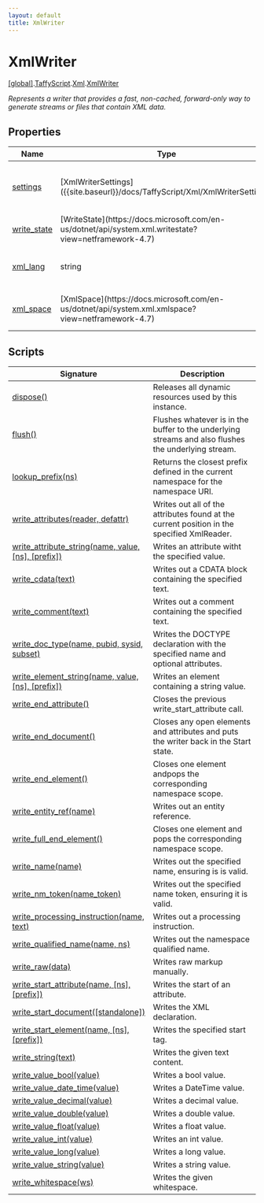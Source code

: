 ```yaml
---
layout: default
title: XmlWriter
---
```


# XmlWriter

[\[global\]]({{site.baseurl}}/docs/).[TaffyScript]({{site.baseurl}}/docs/TaffyScript/).[Xml]({{site.baseurl}}/docs/TaffyScript/Xml/).[XmlWriter]({{site.baseurl}}/docs/TaffyScript/Xml/XmlWriter/)

_Represents a writer that provides a fast, non-cached, forward-only way to generate streams or files that contain XML data._

## Properties

<table>
  <col width="15%">
  <col width="15%">
  <thead>
    <tr>
      <th>Name</th>
      <th>Type</th>
      <th>Description</th>
    </tr>
  </thead>
  <tbody>
    <tr>
      <td><a href="{{site.baseurl}}/docs/TaffyScript/Xml/XmlWriter/settings/">settings</a></td>
      <td>[XmlWriterSettings]({{site.baseurl}}/docs/TaffyScript/Xml/XmlWriterSettings)</td>
      <td>Gets the settings used to create this instance.</td>
    </tr>
    <tr>
      <td><a href="{{site.baseurl}}/docs/TaffyScript/Xml/XmlWriter/write_state/">write_state</a></td>
      <td>[WriteState](https://docs.microsoft.com/en-us/dotnet/api/system.xml.writestate?view=netframework-4.7)</td>
      <td>Gets the state of this writer.</td>
    </tr>
    <tr>
      <td><a href="{{site.baseurl}}/docs/TaffyScript/Xml/XmlWriter/xml_lang/">xml_lang</a></td>
      <td>string</td>
      <td>Gets the current xmk:lang scope.</td>
    </tr>
    <tr>
      <td><a href="{{site.baseurl}}/docs/TaffyScript/Xml/XmlWriter/xml_space/">xml_space</a></td>
      <td>[XmlSpace](https://docs.microsoft.com/en-us/dotnet/api/system.xml.xmlspace?view=netframework-4.7)</td>
      <td>Gets the current xml:space scope.</td>
    </tr>
  </tbody>
</table>

## Scripts

<table>
  <col width="20%">
  <thead>
    <tr>
      <th>Signature</th>
      <th>Description</th>
    </tr>
  </thead>
  <tbody>
    <tr>
      <td><a href="{{site.baseurl}}/docs/TaffyScript/Xml/XmlWriter/dispose">dispose()</a></td>
      <td>Releases all dynamic resources used by this instance.</td>
    </tr>
    <tr>
      <td><a href="{{site.baseurl}}/docs/TaffyScript/Xml/XmlWriter/flush">flush()</a></td>
      <td>Flushes whatever is in the buffer to the underlying streams and also flushes the underlying stream.</td>
    </tr>
    <tr>
      <td><a href="{{site.baseurl}}/docs/TaffyScript/Xml/XmlWriter/lookup_prefix">lookup_prefix(ns)</a></td>
      <td>Returns the closest prefix defined in the current namespace for the namespace URI.</td>
    </tr>
    <tr>
      <td><a href="{{site.baseurl}}/docs/TaffyScript/Xml/XmlWriter/write_attributes">write_attributes(reader, defattr)</a></td>
      <td>Writes out all of the attributes found at the current position in the specified XmlReader.</td>
    </tr>
    <tr>
      <td><a href="{{site.baseurl}}/docs/TaffyScript/Xml/XmlWriter/write_attribute_string">write_attribute_string(name, value, [ns], [prefix])</a></td>
      <td>Writes an attribute witht the specified value.</td>
    </tr>
    <tr>
      <td><a href="{{site.baseurl}}/docs/TaffyScript/Xml/XmlWriter/write_cdata">write_cdata(text)</a></td>
      <td>Writes out a CDATA block containing the specified text.</td>
    </tr>
    <tr>
      <td><a href="{{site.baseurl}}/docs/TaffyScript/Xml/XmlWriter/write_comment">write_comment(text)</a></td>
      <td>Writes out a comment containing the specified text.</td>
    </tr>
    <tr>
      <td><a href="{{site.baseurl}}/docs/TaffyScript/Xml/XmlWriter/write_doc_type">write_doc_type(name, pubid, sysid, subset)</a></td>
      <td>Writes the DOCTYPE declaration with the specified name and optional attributes.</td>
    </tr>
    <tr>
      <td><a href="{{site.baseurl}}/docs/TaffyScript/Xml/XmlWriter/write_element_string">write_element_string(name, value, [ns], [prefix])</a></td>
      <td>Writes an element containing a string value.</td>
    </tr>
    <tr>
      <td><a href="{{site.baseurl}}/docs/TaffyScript/Xml/XmlWriter/write_end_attribute">write_end_attribute()</a></td>
      <td>Closes the previous write_start_attribute call.</td>
    </tr>
    <tr>
      <td><a href="{{site.baseurl}}/docs/TaffyScript/Xml/XmlWriter/write_end_document">write_end_document()</a></td>
      <td>Closes any open elements and attributes and puts the writer back in the Start state.</td>
    </tr>
    <tr>
      <td><a href="{{site.baseurl}}/docs/TaffyScript/Xml/XmlWriter/write_end_element">write_end_element()</a></td>
      <td>Closes one element andpops the corresponding namespace scope.</td>
    </tr>
    <tr>
      <td><a href="{{site.baseurl}}/docs/TaffyScript/Xml/XmlWriter/write_entity_ref">write_entity_ref(name)</a></td>
      <td>Writes out an entity reference.</td>
    </tr>
    <tr>
      <td><a href="{{site.baseurl}}/docs/TaffyScript/Xml/XmlWriter/write_full_end_element">write_full_end_element()</a></td>
      <td>Closes one element and pops the corresponding namespace scope.</td>
    </tr>
    <tr>
      <td><a href="{{site.baseurl}}/docs/TaffyScript/Xml/XmlWriter/write_name">write_name(name)</a></td>
      <td>Writes out the specified name, ensuring is is valid.</td>
    </tr>
    <tr>
      <td><a href="{{site.baseurl}}/docs/TaffyScript/Xml/XmlWriter/write_nm_token">write_nm_token(name_token)</a></td>
      <td>Writes out the specified name token, ensuring it is valid.</td>
    </tr>
    <tr>
      <td><a href="{{site.baseurl}}/docs/TaffyScript/Xml/XmlWriter/write_processing_instruction">write_processing_instruction(name, text)</a></td>
      <td>Writes out a processing instruction.</td>
    </tr>
    <tr>
      <td><a href="{{site.baseurl}}/docs/TaffyScript/Xml/XmlWriter/write_qualified_name">write_qualified_name(name, ns)</a></td>
      <td>Writes out the namespace qualified name.</td>
    </tr>
    <tr>
      <td><a href="{{site.baseurl}}/docs/TaffyScript/Xml/XmlWriter/write_raw">write_raw(data)</a></td>
      <td>Writes raw markup manually.</td>
    </tr>
    <tr>
      <td><a href="{{site.baseurl}}/docs/TaffyScript/Xml/XmlWriter/write_start_attribute">write_start_attribute(name, [ns], [prefix])</a></td>
      <td>Writes the start of an attribute.</td>
    </tr>
    <tr>
      <td><a href="{{site.baseurl}}/docs/TaffyScript/Xml/XmlWriter/write_start_document">write_start_document([standalone])</a></td>
      <td>Writes the XML declaration.</td>
    </tr>
    <tr>
      <td><a href="{{site.baseurl}}/docs/TaffyScript/Xml/XmlWriter/write_start_element">write_start_element(name, [ns], [prefix])</a></td>
      <td>Writes the specified start tag.</td>
    </tr>
    <tr>
      <td><a href="{{site.baseurl}}/docs/TaffyScript/Xml/XmlWriter/write_string">write_string(text)</a></td>
      <td>Writes the given text content.</td>
    </tr>
    <tr>
      <td><a href="{{site.baseurl}}/docs/TaffyScript/Xml/XmlWriter/write_value_bool">write_value_bool(value)</a></td>
      <td>Writes a bool value.</td>
    </tr>
    <tr>
      <td><a href="{{site.baseurl}}/docs/TaffyScript/Xml/XmlWriter/write_value_date_time">write_value_date_time(value)</a></td>
      <td>Writes a DateTime value.</td>
    </tr>
    <tr>
      <td><a href="{{site.baseurl}}/docs/TaffyScript/Xml/XmlWriter/write_value_decimal">write_value_decimal(value)</a></td>
      <td>Writes a decimal value.</td>
    </tr>
    <tr>
      <td><a href="{{site.baseurl}}/docs/TaffyScript/Xml/XmlWriter/write_value_double">write_value_double(value)</a></td>
      <td>Writes a double value.</td>
    </tr>
    <tr>
      <td><a href="{{site.baseurl}}/docs/TaffyScript/Xml/XmlWriter/write_value_float">write_value_float(value)</a></td>
      <td>Writes a float value.</td>
    </tr>
    <tr>
      <td><a href="{{site.baseurl}}/docs/TaffyScript/Xml/XmlWriter/write_value_int">write_value_int(value)</a></td>
      <td>Writes an int value.</td>
    </tr>
    <tr>
      <td><a href="{{site.baseurl}}/docs/TaffyScript/Xml/XmlWriter/write_value_long">write_value_long(value)</a></td>
      <td>Writes a long value.</td>
    </tr>
    <tr>
      <td><a href="{{site.baseurl}}/docs/TaffyScript/Xml/XmlWriter/write_value_string">write_value_string(value)</a></td>
      <td>Writes a string value.</td>
    </tr>
    <tr>
      <td><a href="{{site.baseurl}}/docs/TaffyScript/Xml/XmlWriter/write_whitespace">write_whitespace(ws)</a></td>
      <td>Writes the given whitespace.</td>
    </tr>
  </tbody>
</table>
